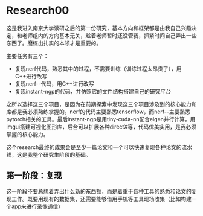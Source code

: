# Research00

这是我进入南京大学读研之后的第一份研究，基本方向和框架都是由我自己兴趣决定，和老师组内的方向基本无关，趁着老师暂时还没管我，抓紧时间自己弄出一些东西了。磨练出扎实的本领才是重要的。

主要任务有三个：

- 复现nerf代码，熟悉其中的过程，不需要训练（训练过程太昂贵了），用C++进行改写
- 复现nerf--代码，用C++进行改写
- 复现instant-ngp的代码，并仿照它的文件结构搭建自己的研究平台

之所以选择这三个项目，是因为在前期探索中发现这三个项目涉及到的核心能力和库都是我必须熟练掌握的。nerf的代码主要熟悉tensorflow，而nerf--主要熟悉pytorch相关的工具。最后instant-ngp是用tiny-cuda-nn配合eigen并行计算，用imgui搭建可视化图形库，后台可以扩展各种directX等，代码优美实用，是我必须掌握的核心能力。

这个research最终的成果会是至少一篇论文和一个可以快速复现各种论文的流水线，这是我整个研究生阶段的基础。

## 第一阶段：复现

这一阶段不要总想着弄出什么新的东西额，而是着重于各种工具的熟悉和论文的复现工作。既要用现有的数据集，还需要能够借用手机等工具现场收集（比如构建一个app来进行录像通信）
